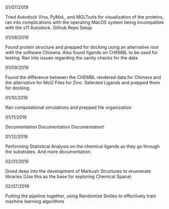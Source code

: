 01/07/2019

Tried Autodock Vina, PyMoL, and MGLTools for visualization of the proteins, ran into complications with the operating MacOS system being
incompatible with the x11 Autodock. 
Github Repo Setup

01/08/2019

Found protein structure and prepped for docking using an alternative root with the software Chimera. Also found ligands on CHEMBL to be used for testing. Ran into issues regarding the sanity checks
for the data

01/09/2019

Found the difference between the CHEMBL rendered data for Chimera and the alternative for Mol2 Files for Zinc. Selected Ligands and prepped them for docking.

01/10/2019

Ran computational simulations and prepped file organization

01/11/2019

Documentation Documentation Documentation!

01/12/2019 

Performing Statistical Analysis on the chemical ligands as they go through the substrates. And more documentation.

02/01/2019 

Dived deep into the development of Markush Structures to enumerate libraries (Use this as the base for exploring Chemical Space)

02/07/2019 

Putting the pipeline together, using Randomize Smiles to effectively train machine learning algorithms 
